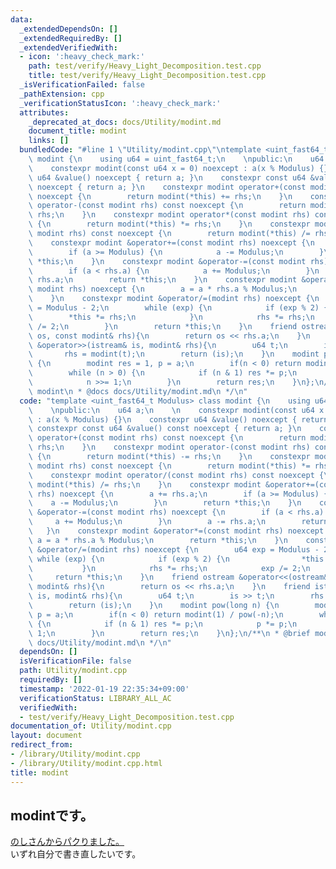 ```yaml
---
data:
  _extendedDependsOn: []
  _extendedRequiredBy: []
  _extendedVerifiedWith:
  - icon: ':heavy_check_mark:'
    path: test/verify/Heavy_Light_Decomposition.test.cpp
    title: test/verify/Heavy_Light_Decomposition.test.cpp
  _isVerificationFailed: false
  _pathExtension: cpp
  _verificationStatusIcon: ':heavy_check_mark:'
  attributes:
    _deprecated_at_docs: docs/Utility/modint.md
    document_title: modint
    links: []
  bundledCode: "#line 1 \"Utility/modint.cpp\"\ntemplate <uint_fast64_t Modulus> class\
    \ modint {\n    using u64 = uint_fast64_t;\n    \npublic:\n    u64 a;\n    \n\
    \    constexpr modint(const u64 x = 0) noexcept : a(x % Modulus) {}\n    constexpr\
    \ u64 &value() noexcept { return a; }\n    constexpr const u64 &value() const\
    \ noexcept { return a; }\n    constexpr modint operator+(const modint rhs) const\
    \ noexcept {\n        return modint(*this) += rhs;\n    }\n    constexpr modint\
    \ operator-(const modint rhs) const noexcept {\n        return modint(*this) -=\
    \ rhs;\n    }\n    constexpr modint operator*(const modint rhs) const noexcept\
    \ {\n        return modint(*this) *= rhs;\n    }\n    constexpr modint operator/(const\
    \ modint rhs) const noexcept {\n        return modint(*this) /= rhs;\n    }\n\
    \    constexpr modint &operator+=(const modint rhs) noexcept {\n        a += rhs.a;\n\
    \        if (a >= Modulus) {\n            a -= Modulus;\n        }\n        return\
    \ *this;\n    }\n    constexpr modint &operator-=(const modint rhs) noexcept {\n\
    \        if (a < rhs.a) {\n            a += Modulus;\n        }\n        a -=\
    \ rhs.a;\n        return *this;\n    }\n    constexpr modint &operator*=(const\
    \ modint rhs) noexcept {\n        a = a * rhs.a % Modulus;\n        return *this;\n\
    \    }\n    constexpr modint &operator/=(modint rhs) noexcept {\n        u64 exp\
    \ = Modulus - 2;\n        while (exp) {\n            if (exp % 2) {\n        \
    \        *this *= rhs;\n            }\n            rhs *= rhs;\n            exp\
    \ /= 2;\n        }\n        return *this;\n    }\n    friend ostream &operator<<(ostream&\
    \ os, const modint& rhs){\n        return os << rhs.a;\n    }\n    friend istream\
    \ &operator>>(istream& is, modint& rhs){\n        u64 t;\n        is >> t;\n \
    \       rhs = modint(t);\n        return (is);\n    }\n    modint pow(long n)\
    \ {\n        modint res = 1, p = a;\n        if(n < 0) return modint(1) / pow(-n);\n\
    \        while (n > 0) {\n            if (n & 1) res *= p;\n            p *= p;\n\
    \            n >>= 1;\n        }\n        return res;\n    }\n};\n/**\n * @brief\
    \ modint\n * @docs docs/Utility/modint.md\n */\n"
  code: "template <uint_fast64_t Modulus> class modint {\n    using u64 = uint_fast64_t;\n\
    \    \npublic:\n    u64 a;\n    \n    constexpr modint(const u64 x = 0) noexcept\
    \ : a(x % Modulus) {}\n    constexpr u64 &value() noexcept { return a; }\n   \
    \ constexpr const u64 &value() const noexcept { return a; }\n    constexpr modint\
    \ operator+(const modint rhs) const noexcept {\n        return modint(*this) +=\
    \ rhs;\n    }\n    constexpr modint operator-(const modint rhs) const noexcept\
    \ {\n        return modint(*this) -= rhs;\n    }\n    constexpr modint operator*(const\
    \ modint rhs) const noexcept {\n        return modint(*this) *= rhs;\n    }\n\
    \    constexpr modint operator/(const modint rhs) const noexcept {\n        return\
    \ modint(*this) /= rhs;\n    }\n    constexpr modint &operator+=(const modint\
    \ rhs) noexcept {\n        a += rhs.a;\n        if (a >= Modulus) {\n        \
    \    a -= Modulus;\n        }\n        return *this;\n    }\n    constexpr modint\
    \ &operator-=(const modint rhs) noexcept {\n        if (a < rhs.a) {\n       \
    \     a += Modulus;\n        }\n        a -= rhs.a;\n        return *this;\n \
    \   }\n    constexpr modint &operator*=(const modint rhs) noexcept {\n       \
    \ a = a * rhs.a % Modulus;\n        return *this;\n    }\n    constexpr modint\
    \ &operator/=(modint rhs) noexcept {\n        u64 exp = Modulus - 2;\n       \
    \ while (exp) {\n            if (exp % 2) {\n                *this *= rhs;\n \
    \           }\n            rhs *= rhs;\n            exp /= 2;\n        }\n   \
    \     return *this;\n    }\n    friend ostream &operator<<(ostream& os, const\
    \ modint& rhs){\n        return os << rhs.a;\n    }\n    friend istream &operator>>(istream&\
    \ is, modint& rhs){\n        u64 t;\n        is >> t;\n        rhs = modint(t);\n\
    \        return (is);\n    }\n    modint pow(long n) {\n        modint res = 1,\
    \ p = a;\n        if(n < 0) return modint(1) / pow(-n);\n        while (n > 0)\
    \ {\n            if (n & 1) res *= p;\n            p *= p;\n            n >>=\
    \ 1;\n        }\n        return res;\n    }\n};\n/**\n * @brief modint\n * @docs\
    \ docs/Utility/modint.md\n */\n"
  dependsOn: []
  isVerificationFile: false
  path: Utility/modint.cpp
  requiredBy: []
  timestamp: '2022-01-19 22:35:34+09:00'
  verificationStatus: LIBRARY_ALL_AC
  verifiedWith:
  - test/verify/Heavy_Light_Decomposition.test.cpp
documentation_of: Utility/modint.cpp
layout: document
redirect_from:
- /library/Utility/modint.cpp
- /library/Utility/modint.cpp.html
title: modint
---
```

## modintです。
[のしさんからパクりました。](https://noshi91.hatenablog.com/entry/2019/03/31/174006)   
いずれ自分で書き直したいです。  
